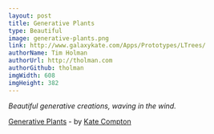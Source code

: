 ```yaml
---
layout: post
title: Generative Plants
type: Beautiful
image: generative-plants.png
link: http://www.galaxykate.com/Apps/Prototypes/LTrees/
authorName: Tim Holman
authorUrl: http://tholman.com
authorGithub: tholman
imgWidth: 608
imgHeight: 382
---
```


_Beautiful generative creations, waving in the wind._

[Generative Plants](http://www.galaxykate.com/Apps/Prototypes/LTrees/) - by [Kate Compton](http://www.galaxykate.com/)
